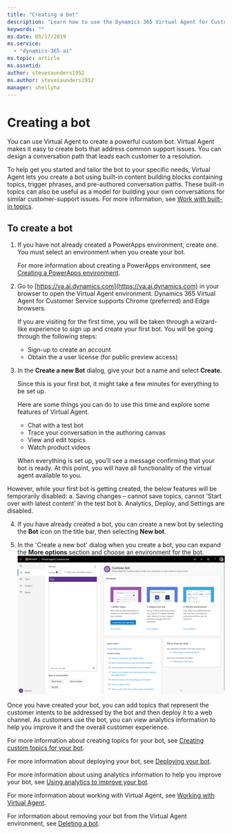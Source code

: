 ```yaml
---
title: "Creating a bot"
description: "Learn how to use the Dynamics 365 Virtual Agent for Customer Service to create a bot."
keywords: ""
ms.date: 05/17/2019
ms.service:
  - "dynamics-365-ai"
ms.topic: article
ms.assetid: 
author: stevesaunders1952
ms.author: stevesaunders1952
manager: shellyha
---
```


# Creating a bot

You can use Virtual Agent to create a powerful custom bot. Virtual Agent makes it easy to create bots that address common support issues. You can design a conversation path that leads each customer to a resolution.

To help get you started and tailor the bot to your specific needs, Virtual Agent lets you create a bot using built-in content building blocks containing topics, trigger phrases, and pre-authored conversation paths. These built-in topics can also be useful as a model for building your own conversations for similar customer-support issues. For more information, see [Work with built-in topics](how-to-templates.md).

## To create a bot

1. If you have not already created a PowerApps environment, create one. You must select an environment when you create your bot.

    For more information about creating a PowerApps environment, see [Creating a PowerApps environment](getting-started-new-environment.md).

2. Go to [https://va.ai.dynamics.com](https://va.ai.dynamics.com) in your browser to open the Virtual Agent environment. Dynamics 365 Virtual Agent for Customer Service supports Chrome (preferred) and Edge browsers.

    If you are visiting for the first time, you will be taken through a wizard-like experience to sign up and create your first bot. You will be going through the following steps:
    
    - Sign-up to create an account
    - Obtain the a user license (for public preview access)

    <!-- insert pic of new user screen here -->

3. In the **Create a new Bot** dialog, give your bot a name and select **Create**. 
  
    <!-- insert pic if new create bot dialog here -->
  
   Since this is your first bot, it might take a few minutes for everything to be set up. 
  
   Here are some things you can do to use this time and explore some features of Virtual Agent.
    - Chat with a test bot
    - Trace your conversation in the authoring canvas
    - View and edit topics
    - Watch product videos

   When everything is set up, you'll see a message confirming that your bot is ready. At this point, you will have all functionality of the virtual agent available to you. 
<!-- consider removing below -->
However, while your first bot is getting created, the below features will be temporarily disabled:
      a. Saving changes – cannot save topics, cannot 'Start over with latest content’ in the test bot
      b.	Analytics, Deploy, and Settings are disabled.

  <!-- insert pic of read-only UX here -->

4. If you have already created a bot, you can create a new bot by selecting the **Bot** icon on the title bar, then selecting **New bot**.

<!-- insert pic here -->

5. In the 'Create a new bot' dialog when you create a bot, you can expand the **More options** section and choose an environment for the bot. 
   ![Open bot](media/open-bot.png)

Once you have created your bot, you can add topics that represent the customer intents to be addressed by the bot and then deploy it to a web channel. As customers use the bot, you can view analytics information to help you improve it and the overall customer experience.

For more information about creating topics for your bot, see [Creating custom topics for your bot](getting-started-create-topics.md).

For more information about deploying your bot, see [Deploying your bot](getting-started-deploy.md).

For more information about using analytics information to help you improve your bot, see [Using analytics to improve your bot](getting-started-analytics.md).

For more information about working with Virtual Agent, see [Working with Virtual Agent](getting-started-bot-designer.md).

For information about removing your bot from the Virtual Agent environment, see [Deleting a bot](getting-started-delete-bot.md).
